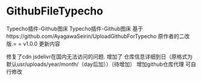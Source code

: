 # GithubFileTypecho
Typecho插件-Github图床
Typecho插件-Github图床 基于https://github.com/AyagawaSeirin/UploadGithubForTypecho 原作者的二改版.= = v1.0.0 更新内容

修复了cdn jsdelivr在国内无法访问的问题. 增加了 仓库信息详细到日（原格式为 默认usr/uploads/year/month/（day后加））（待增加） 增加github仓库代理 可自行修改

